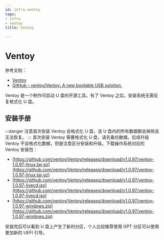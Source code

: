 ```yaml
---
id: infra.ventoy
tags:
- infra
- ventoy
title: Ventoy

---
```



# Ventoy
参考文档：

- [Ventoy](https://www.ventoy.net/cn/)
- [GitHub - ventoy/Ventoy: A new bootable USB solution.](https://github.com/ventoy/Ventoy)

Ventoy 是一个制作可启动 U 盘的开源工具。有了 Ventoy 之后，安装系统无需反复格式化 U 盘。


## 安装手册
:::danger
注意首次安装 Ventoy 会格式化 U 盘，该 U 盘内的所有数据都会抹除且无法恢复。
:::
首次安装 Ventoy 需要格式化 U 盘，请先备份数据。后续升级 Ventoy 不会格式化数据，但是注意区分安装和升级。下载操作系统对应的 Ventoy 安装包：

- [https://github.com/ventoy/Ventoy/releases/download/v1.0.97/ventoy-1.0.97-linux.tar.gz](https://github.com/ventoy/Ventoy/releases/download/v1.0.97/ventoy-1.0.97-linux.tar.gz)
- [https://github.com/ventoy/Ventoy/releases/download/v1.0.97/ventoy-1.0.97-livecd.iso](https://github.com/ventoy/Ventoy/releases/download/v1.0.97/ventoy-1.0.97-livecd.iso)
- [https://github.com/ventoy/Ventoy/releases/download/v1.0.97/ventoy-1.0.97-windows.zip](https://github.com/ventoy/Ventoy/releases/download/v1.0.97/ventoy-1.0.97-windows.zip)

安装完后可以看到 U 盘上产生了新的分区，个人比较推荐使用 GPT 分区可以使用更加新的 UEFI 引导。
